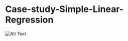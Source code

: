 # Case-study-Simple-Linear-Regression

![Alt Text]([https://media.giphy.com/media/xUA7b6oaRIgzmAKpUY/giphy.gif])


